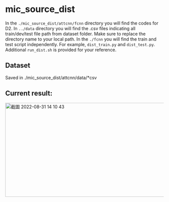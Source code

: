 # mic_source_dist

In the `./mic_source_dist/attcnn/fcnn` directory you will find the codes for D2. In `../data` directory you will find the .csv files indicating all train/dev/test file path from dataset folder. Make sure to replace the directory name to your local path. In the `./fcnn` you will find the train and test script independently. For example, `dist_train.py` and `dist_test.py`. Additional `run_dist.sh` is provided for your reference.

## Dataset

Saved in ./mic_source_dist/attcnn/data/*csv


## Current result:

<img width="700" height="300" alt="截圖 2022-08-31 14 10 43" src="https://user-images.githubusercontent.com/78195585/187750366-684620e4-3764-4781-8150-f89faaa5baea.png">
